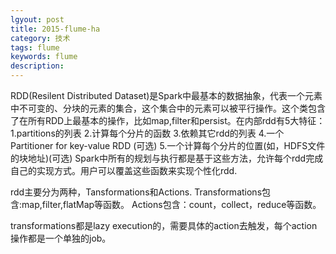 ```yaml
---
lgyout: post
title: 2015-flume-ha
category: 技术 
tags: flume
keywords: flume
description: 
---
```


RDD(Resilent Distributed Dataset)是Spark中最基本的数据抽象，代表一个元素中不可变的、分块的元素的集合，这个集合中的元素可以被平行操作。这个类包含了在所有RDD上最基本的操作，比如map,filter和persist。在内部rdd有5大特征：
1.partitions的列表
2.计算每个分片的函数
3.依赖其它rdd的列表
4.一个Partitioner for key-value RDD (可选)
5.一个计算每个分片的位置(如，HDFS文件的块地址)(可选)
Spark中所有的规划与执行都是基于这些方法，允许每个rdd完成自己的实现方式。用户可以覆盖这些函数来实现个性化rdd.

rdd主要分为两种，Tansformations和Actions.
Transformations包含:map,filter,flatMap等函数。
Actions包含：count，collect，reduce等函数。

transformations都是lazy execution的，需要具体的action去触发，每个action操作都是一个单独的job。




